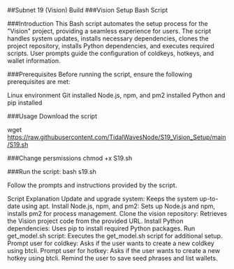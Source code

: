 ##Subnet 19 (Vision) Build
###Vision Setup Bash Script

###Introduction
This Bash script automates the setup process for the "Vision" project, providing a seamless experience for users. The script handles system updates, installs necessary dependencies, clones the project repository, installs Python dependencies, and executes required scripts. User prompts guide the configuration of coldkeys, hotkeys, and wallet information.

###Prerequisites
Before running the script, ensure the following prerequisites are met:

Linux environment
Git installed
Node.js, npm, and pm2 installed
Python and pip installed

###Usage
Download the script

wget https://raw.githubusercontent.com/TidalWavesNode/S19_Vision_Setup/main/S19.sh

###Change persmissions
chmod +x S19.sh

###Run the script:
bash s19.sh

Follow the prompts and instructions provided by the script.

Script Explanation
Update and upgrade system: Keeps the system up-to-date using apt.
Install Node.js, npm, and pm2: Sets up Node.js and npm, installs pm2 for process management.
Clone the vision repository: Retrieves the Vision project code from the provided URL.
Install Python dependencies: Uses pip to install required Python packages.
Run get_model.sh script: Executes the get_model.sh script for additional setup.
Prompt user for coldkey: Asks if the user wants to create a new coldkey using btcli.
Prompt user for hotkey: Asks if the user wants to create a new hotkey using btcli.
Remind the user to save seed phrases and list wallets.
